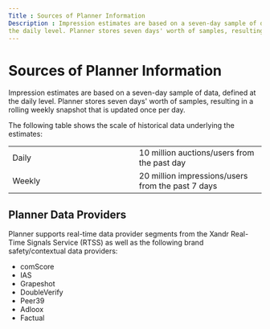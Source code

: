 ```yaml
---
Title : Sources of Planner Information
Description : Impression estimates are based on a seven-day sample of data, defined at
the daily level. Planner stores seven days' worth of samples, resulting
---
```



# Sources of Planner Information



Impression estimates are based on a seven-day sample of data, defined at
the daily level. Planner stores seven days' worth of samples, resulting
in a rolling weekly snapshot that is updated once per day.





The following table shows the scale of historical data underlying the
estimates:

<table class="table frame-all">
<colgroup>
<col style="width: 50%" />
<col style="width: 50%" />
</colgroup>
<tbody class="tbody">
<tr class="odd row">
<td class="entry colsep-1 rowsep-1"><span
class="ph uicontrol">Daily</td>
<td class="entry colsep-1 rowsep-1">10 million auctions/users from the
past day</td>
</tr>
<tr class="even row">
<td class="entry colsep-1 rowsep-1"><span
class="ph uicontrol">Weekly</td>
<td class="entry colsep-1 rowsep-1">20 million impressions/users from
the past 7 days</td>
</tr>
</tbody>
</table>







## Planner Data Providers

<div class="div">

Planner supports real-time data provider segments from the
Xandr Real-Time Signals Service (RTSS) as well
as the following brand safety/contextual data providers:



- comScore
- IAS
- Grapeshot
- DoubleVerify
- Peer39
- Adloox
- Factual










